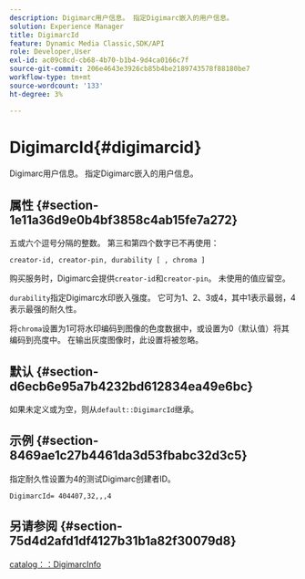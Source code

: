 ```yaml
---
description: Digimarc用户信息。 指定Digimarc嵌入的用户信息。
solution: Experience Manager
title: DigimarcId
feature: Dynamic Media Classic,SDK/API
role: Developer,User
exl-id: ac09c8cd-cb68-4b70-b1b4-9d4ca0166c7f
source-git-commit: 206e4643e3926cb85b4be2189743578f88180be7
workflow-type: tm+mt
source-wordcount: '133'
ht-degree: 3%

---
```


# DigimarcId{#digimarcid}

Digimarc用户信息。 指定Digimarc嵌入的用户信息。

## 属性 {#section-1e11a36d9e0b4bf3858c4ab15fe7a272}

五或六个逗号分隔的整数。 第三和第四个数字已不再使用：

`creator-id, creator-pin, durability [ , chroma ]`

购买服务时，Digimarc会提供`creator-id`和`creator-pin`。 未使用的值应留空。

`durability`指定Digimarc水印嵌入强度。 它可为1、2、3或4，其中1表示最弱，4表示最强的耐久性。

将`chroma`设置为1可将水印编码到图像的色度数据中，或设置为0（默认值）将其编码到亮度中。 在输出灰度图像时，此设置将被忽略。

## 默认 {#section-d6ecb6e95a7b4232bd612834ea49e6bc}

如果未定义或为空，则从`default::DigimarcId`继承。

## 示例 {#section-8469ae1c27b4461da3d53fbabc32d3c5}

指定耐久性设置为4的测试Digimarc创建者ID。

`DigimarcId= 404407,32,,,4`

## 另请参阅 {#section-75d4d2afd1df4127b31b1a82f30079d8}

[catalog：：DigimarcInfo](../../../../../is-api/image-catalog/image-serving-api-ref/c-image-catalog-reference/c-image-svg-data-reference/c-image-data-reference/r-digimarcinfo-cat.md#reference-4925764ed683466bb7af4b807c86f8ba)
